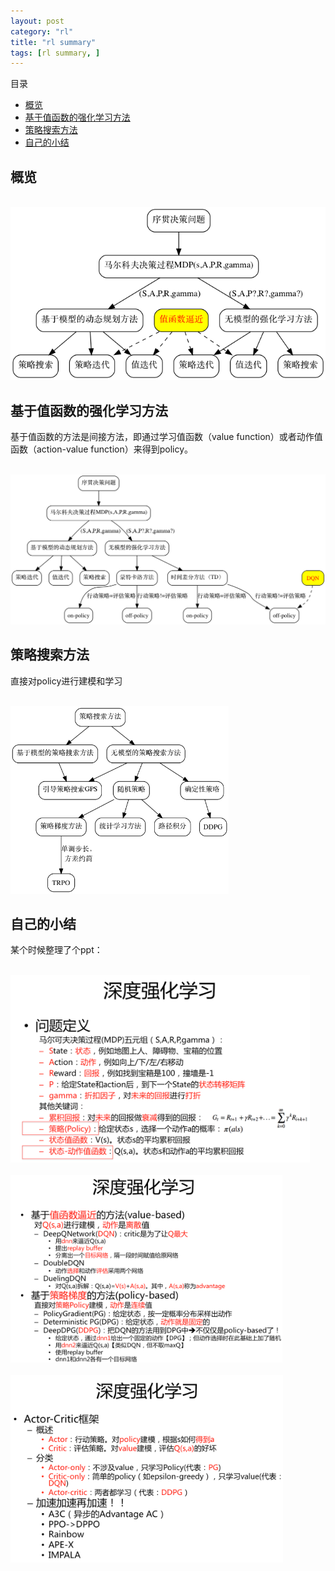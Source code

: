 ```yaml
---
layout: post
category: "rl"
title: "rl summary"
tags: [rl summary, ]
---
```


目录

<!-- TOC -->

- [概览](#概览)
- [基于值函数的强化学习方法](#基于值函数的强化学习方法)
- [策略搜索方法](#策略搜索方法)
- [自己的小结](#自己的小结)

<!-- /TOC -->

## 概览

<html>
<br/>
<img src='../assets/rl-overview.png' style='max-height: 300px'/>
<br/>
</html>

## 基于值函数的强化学习方法

基于值函数的方法是间接方法，即通过学习值函数（value function）或者动作值函数（action-value function）来得到policy。

<html>
<br/>
<img src='../assets/rl-overview-value-function.png' style='max-height: 300px'/>
<br/>
</html>


## 策略搜索方法

直接对policy进行建模和学习

<html>
<br/>
<img src='../assets/rl-overview-policy-search.png' style='max-height: 300px'/>
<br/>
</html>


## 自己的小结

某个时候整理了个ppt：

<html>
<br/>
<img src='../assets/rl-my-understanding1.png' style='max-height: 300px'/>
<br/>
</html>

<html>
<br/>
<img src='../assets/rl-my-understanding2.png' style='max-height: 300px'/>
<br/>
</html>

<html>
<br/>
<img src='../assets/rl-my-understanding3.png' style='max-height: 300px'/>
<br/>
</html>

